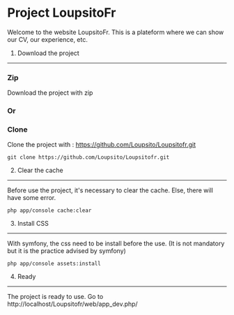 Project LoupsitoFr
========================

Welcome to the website LoupsitoFr. This is a plateform where we can show our CV, our experience, etc.

1) Download the project
----------------------------------
### Zip
Download the project with zip

### Or

### Clone
Clone the project with : https://github.com/Loupsito/Loupsitofr.git

    git clone https://github.com/Loupsito/Loupsitofr.git
    
2) Clear the cache
----------------------------------
Before use the project, it's necessary to clear the cache. Else, there will have some error.

    php app/console cache:clear
    
3) Install CSS
----------------------------------
With symfony, the css need to be install before the use. (It is not mandatory but it is the practice advised by symfony)

    php app/console assets:install
    
4) Ready    
----------------------------------
The project is ready to use.
Go to http://localhost/Loupsitofr/web/app_dev.php/
